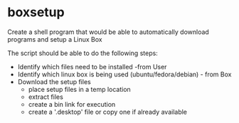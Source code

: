 boxsetup
========

Create a shell program that would be able to automatically download programs and setup a Linux Box

The script should be able to do the following steps:
- Identify which files need to be installed -from User
- Identify which linux box is being used (ubuntu/fedora/debian) - from Box
- Download the setup files
	- place setup files in a temp location
	- extract files
	- create a bin link for execution
	- create a '.desktop' file or copy one if already available
